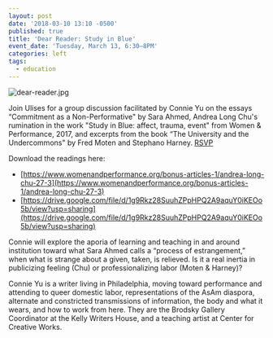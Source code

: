 ```yaml
---
layout: post
date: '2018-03-10 13:10 -0500'
published: true
title: 'Dear Reader: Study in Blue'
event_date: 'Tuesday, March 13, 6:30–8PM'
categories: left
tags:
  - education
---
```

![dear-reader.jpg]({{site.baseurl}}/assets/img/dear-reader.jpg)

Join Ulises for a group discussion facilitated by Connie Yu on the essays “Commitment as a Non-Performative" by Sara Ahmed, Andrea Long Chu's rumination in the work "Study in Blue: affect, trauma, event" from  Women & Performance, 2017, and excerpts from the book “The University and the Undercommons" by Fred Moten and Stephano Harney. [RSVP](https://www.facebook.com/events/227155514510749/)

Download the readings here:
- [https://www.womenandperformance.org/bonus-articles-1/andrea-long-chu-27-3](https://www.womenandperformance.org/bonus-articles-1/andrea-long-chu-27-3)
- [https://drive.google.com/file/d/1g9Rkz28SuuhZPpHPQ2A9aquY0iKEOo5b/view?usp=sharing](https://drive.google.com/file/d/1g9Rkz28SuuhZPpHPQ2A9aquY0iKEOo5b/view?usp=sharing)

Connie will explore the aporia of learning and teaching in and around institution toward what Sara Ahmed calls a “process of estrangement,” when what is strange about a given, taken, is relieved. Is it a real inertia in publicizing feeling (Chu) or professionalizing labor (Moten & Harney)? 

Connie Yu is a writer living in Philadelphia, moving toward performance and attending to queer domestic labor, representations of the AsAm diaspora, alternate and constricted transmissions of information, the body and what it wears, and how to work from here. They are the Brodsky Gallery Coordinator at the Kelly Writers House, and a teaching artist at Center for Creative Works.
